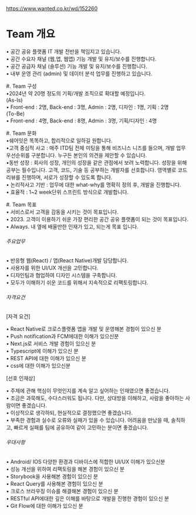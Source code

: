 https://www.wanted.co.kr/wd/152260


# Team 개요  
• 공간 공유 플랫폼 IT 개발 전반을 책임지고 있습니다.  
• 공간 수요자 채널 (웹,앱, 웹앱) 기능 개발 및 유지/보수를 진행합니다.  
• 공간 공급자 채널 (솔루션) 기능 개발 및 유지/보수를 진행합니다.  
• 내부 운영 관리 (admin) 및 데이터 분석 업무를 진행하고 있습니다.  
  
#. Team 구성  
•2024년 약 20명 정도의 기획/개발 조직으로 확대할 예정입니다.  
(As-Is)  
• Front-end : 2명, Back-end : 3명, Admin : 2명, 디자인 : 1명, 기획 : 2명  
(To-Be)  
• Front-end : 4명, Back-end : 8명, Admin : 3명, 기획/디자인 : 4명  
  
#. Team 문화  
•쉐어잇은 똑똑하고, 합리적으로 일하길 원합니다.  
•고객 중심적 사고 : 매주 ITD팀 전체 미팅을 통해 비즈니스 니즈를 들으며, 개발 업무 우선순위를 구분합니다. 누구든 본인의 의견을 제안할 수 있습니다.  
•동반 성장 : 회사의 성장, 개인의 성장을 같은 관점에서 보려 노력합니다. 성장을 위해 공부는 필수입니다. 고객, 코드, 기술 등 공부하는 개발자를 선호합니다. 영역별로 코드 리뷰를 진행하며, 서로가 성장할 수 있도록 합니다.  
• 논리적사고 기반 : 업무에 대한 what-why를 명확히 정의 후, 개발을 진행합니다.  
• 효율적 : 1~2 week단위 스프린트 방식으로 개발합니다.  
  
#. Team 목표  
• 서비스로서 고객을 감동을 시키는 것이 목표입니다.  
• 2023. 고객이 이용하기 쉬운 가장 편리한 공간 공유 플랫폼이 되는 것이 목표입니다.  
• Always. 내 옆에 배울만한 인재가 있고, 되는게 목표 입니다.

###### 주요업무

• 반응형 웹(React) / 앱(React Native)개발 담당합니다.  
• 사용자를 위한 UI/UX 개선을 고민합니다.  
• 디자인팀과 협업하여 디자인 시스템을 구축합니다.  
• 모두가 이해하기 쉬운 코드를 위해서 지속적으로 리팩토링합니다.

###### 자격요건

[자격 요건]  
  
• React Native로 크로스플랫폼 앱을 개발 및 운영해본 경험이 있으신 분  
• Push notification과 FCM에대한 이해가 있으신분  
• Next.js로 서비스 개발 경험이 있으신 분  
• Typescript에 이해가 있으신 분  
• REST API에 대한 이해가 있으신 분  
• css에 대한 이해가 있으신분  
  
[선호 인재상]  
  
• 주제에 관해 핵심이 무엇인지를 계속 알고 싶어하는 인재였으면 좋겠습니다.  
• 조금은 과묵해도, 수다스러워도 됩니다. 다만, 상대방을 이해하고, 사람을 좋아하는 사람이면 좋겠습니다.  
• 이상적으로 생각하되, 현실적으로 결정했으면 좋겠습니다.  
• 부족한 경험과 실수로 오류와 실패가 있을 수 있습니다. 어려움을 만났을 때, 솔직하고, 빠르게 실패를 팀에 공유하여 같이 고민하는 분이면 좋겠습니다.

###### 우대사항

• Android/ IOS 다양한 환경과 디바이스에 적합한 UI/UX 이해가 있으신분  
• 성능 개선을 위하여 리팩토링을 해본 경험이 있으신 분  
• Storybook을 사용해본 경험이 있으신 분  
• React Query를 사용해본 경험이 있으신 분  
• 크로스 브라우징 이슈를 해결해본 경험이 있으신 분  
• RESTful API에대한 깊은 이해를 바탕으로 개발을 진행한 경험이 있으신 분  
• Git Flow에 대한 이해가 있으신 분